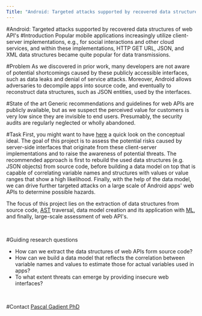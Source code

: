 ```yaml
---
Title: "Android: Targeted attacks supported by recovered data structures of web API's"
---
```

#Android: Targeted attacks supported by recovered data structures of web API's
#Introduction
Popular mobile applications increasingly utilize client-server implementations, e.g., for social interactions and other cloud services, and within these implementations, HTTP GET URL, JSON, and XML data structures became quite popular for data transmissions.

#Problem
As we discovered in prior work, many developers are not aware of potential shortcomings caused by these publicly accessible interfaces, such as data leaks and denial of service attacks.
Moreover, Android allows adversaries to decompile apps into source code, and eventually to reconstruct data structures, such as JSON entities, used by the interfaces.

#State of the art
Generic recommendations and guidelines for web APIs are publicly available, but as we suspect the perceived value for customers is very low since they are invisible to end users. Presumably, the security audits are regularly neglected or wholly abandoned.

#Task
First, you might want to have [here](%base_url%/download/pgadient/web-api-evaluation-concept.jpg) a quick look on the conceptual ideal.
The goal of this project is to assess the potential risks caused by server-side interfaces that originate from these client-server implementations and to raise the awareness of potential threats.
The recommended approach is first to rebuild the used data structures (e.g. JSON objects) from source code, before building a data model on top that is capable of correlating variable names and structures with values or value ranges that show a high likelihood.
Finally, with the help of the data model, we can drive further targeted attacks on a large scale of Android apps' web APIs to determine possible hazards.

The focus of this project lies on the extraction of data structures from source code, [AST](https://en.wikipedia.org/wiki/Abstract_syntax_tree) traversal, data model creation and its application with [ML](https://en.wikipedia.org/wiki/Machine_learning), and finally, large-scale assessment of web API's.
<br><p><br></p>

#Guiding research questions

-  How can we extract the data structures of web APIs form source code?
-  How can we build a data model that reflects the correlation between variable names and values to estimate those for actual variables used in apps?
-  To what extent threats can emerge by providing insecure web interfaces?
<br><p><br></p>

#Contact 
[Pascal Gadient PhD](%base_url%/staff/PascalGadient)
